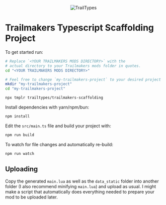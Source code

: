 <p align="center">
  <img src="https://github.com/user-attachments/assets/0f6d97ee-b863-433a-aa58-db8621cdef8e" alt="TrailTypes"/>
</p>

# Trailmakers Typescript Scaffolding Project

To get started run:

```bash
# Replace `<YOUR TRAILMAKERS MODS DIRECTORY>` with the
# actual directory to your Trailmakers mods folder in quotes.
cd "<YOUR TRAILMAKERS MODS DIRECTORY>"

# Feel free to change `my-trailmakers-project` to your desired project name here
mkdir "my-trailmakers-project"
cd "my-trailmakers-project"

npx tmplr trailtypes/trailmakers-scaffolding
```

Install dependencies with yarn/npm/bun:

```bash
npm install
```

Edit the `src/main.ts` file and build your project with:

```bash
npm run build
```

To watch for file changes and automatically re-build:

```bash
npm run watch
```

## Uploading
Copy the generated `main.lua` as well as the `data_static` folder into another folder (I also recommend minifying `main.lua`) and upload as usual. I might make a script that automatically does everything needed to prepare your mod to be uploaded later.
